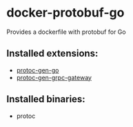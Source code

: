 # docker-protobuf-go
Provides a dockerfile with protobuf for Go

## Installed extensions:
- [protoc-gen-go](github.com/golang/protobuf/protoc-gen-go)
- [protoc-gen-grpc-gateway](github.com/grpc-ecosystem/grpc-gateway/protoc-gen-grpc-gateway)

## Installed binaries:
- protoc
